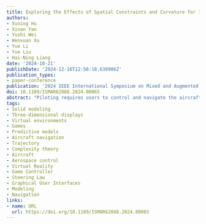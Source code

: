 ```yaml
---
title: Exploring the Effects of Spatial Constraints and Curvature for 3D Piloting in Virtual Environments
authors:
- Xuning Hu
- Xinan Yan
- Yushi Wei
- Wenxuan Xu
- Yue Li
- Yue Liu
- Hai-Ning Liang
date: '2024-10-21'
publishDate: '2024-12-16T12:56:18.638906Z'
publication_types:
- paper-conference
publication: '2024 IEEE International Symposium on Mixed and Augmented Reality (ISMAR)*'
doi: 10.1109/ISMAR62088.2024.00065
abstract: "Piloting requires users to control and navigate the aircraft within a designated pathway, with a controller that utilizes two joysticks to control the aircraft. This task is representative of various daily and gaming scenarios, such as controlling the aircraft to capture the photo or navigating an object in a game from the start position to the end via a trajectory. In this work, we explore a model (based on the Steering Law) that predicts the piloting time required in spatial-constrained environments. Thus, two user studies are conducted to help us understand the relationship between path complexity (curvature) and spatial constraints (width and height). According to the results, we propose a model that can achieve 52.6% and 60.6% improvement in R-square and the Akaike Information Criterion (AIC), respectively. Next, an additional study was conducted to further verify the performance and efficiency of our proposed model with the change of movement direction and orientation. Our model and experimental results can benefit both game and interface designers of applications that require controlling moving objects along specific trajectories in virtual reality environments."
tags:
- Solid modeling
- Three-dimensional displays
- Virtual environments
- Games
- Predictive models
- Aircraft navigation
- Trajectory
- Complexity theory
- Aircraft
- Aerospace control
- Virtual Reality
- Game Controller
- Steering Law
- Graphical User Interfaces
- Modeling
- Navigation
links:
- name: URL
  url: https://doi.org/10.1109/ISMAR62088.2024.00065
---
```


